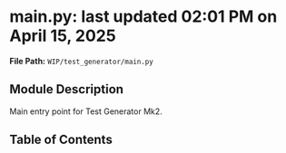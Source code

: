 # main.py: last updated 02:01 PM on April 15, 2025

**File Path:** `WIP/test_generator/main.py`

## Module Description

Main entry point for Test Generator Mk2.

## Table of Contents
